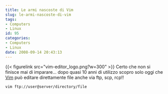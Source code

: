 ```yaml
---
title: Le armi nascoste di Vim
slug: le-armi-nascoste-di-vim
tags:
- Computers
- Linux
id: 95
categories:
- Computers
- Linux
date: 2008-09-14 20:43:13
---
```


{{< figurelink src="vim-editor_logo.png?w=300" >}} Certo che non si finisce mai di imparare... dopo quasi 10 anni di utilizzo scopro solo oggi che [Vim](http://www.vim.org) può editare direttamente file anche via ftp, scp, rcp!!

`vim ftp://user@server/directory/file`
